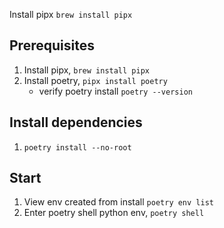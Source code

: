 Install pipx
`brew install pipx`

## Prerequisites

1. Install pipx, `brew install pipx`
2. Install poetry, `pipx install poetry`
   - verify poetry install `poetry --version`

## Install dependencies

1. `poetry install --no-root`

## Start

1. View env created from install `poetry env list`
2. Enter poetry shell python env, `poetry shell`
